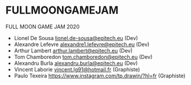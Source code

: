 # FULLMOONGAMEJAM
FULL MOON GAME JAM 2020

- Lionel De Sousa lionel.de-sousa@epitech.eu (Dev)
- Alexandre Lefevre alexandre1.lefevre@epitech.eu (Dev)
- Arthur Lambert arthur.lambert@epitech.eu (Dev)
- Tom Chamboredon tom.chamboredon@epitech.eu (Dev)
- Alexandru Burla alexandru.burla@epitech.eu (Dev)
- Vincent Laborie vincent.lg91@hotmail.fr (Graphiste)
- Paulo Texeira https://www.instagram.com/tp.drawin/?hl=fr (Graphiste)

